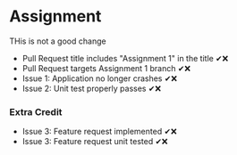 # Assignment

THis is not a good change

- Pull Request title includes "Assignment 1" in the title ✔❌
- Pull Request targets Assignment 1 branch ✔❌
- Issue 1: Application no longer crashes ✔❌
- Issue 2: Unit test properly passes ✔❌

### Extra Credit
- Issue 3: Feature request implemented ✔❌
- Issue 3: Feature request unit tested ✔❌